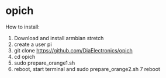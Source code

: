 # opich

How to install:
1) Download and install armbian stretch
2) create a user pi
3) git clone https://github.com/DiaElectronics/opich
4) cd opich
5) sudo prepare_orange1.sh
6) reboot, start terminal and sudo prepare_orange2.sh
7 reboot